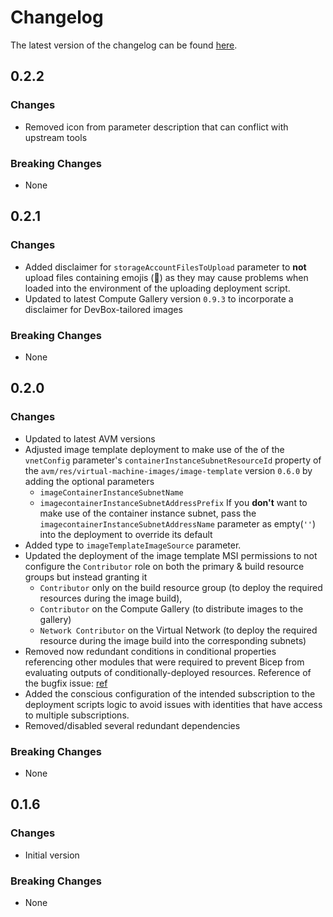 # Changelog

The latest version of the changelog can be found [here](https://github.com/Azure/bicep-registry-modules/blob/main/avm/ptn/virtual-machine-images/azure-image-builder/CHANGELOG.md).

## 0.2.2

### Changes

- Removed icon from parameter description that can conflict with upstream tools

### Breaking Changes

- None

## 0.2.1

### Changes

- Added disclaimer for `storageAccountFilesToUpload` parameter to **not** upload files containing emojis (🍪) as they may cause problems when loaded into the environment of the uploading deployment script.
- Updated to latest Compute Gallery version `0.9.3` to incorporate a disclaimer for DevBox-tailored images

### Breaking Changes

- None

## 0.2.0

### Changes

- Updated to latest AVM versions
- Adjusted image template deployment to make use of the of the `vnetConfig` parameter's `containerInstanceSubnetResourceId` property of the `avm/res/virtual-machine-images/image-template` version `0.6.0` by adding the optional parameters
  - `imageContainerInstanceSubnetName`
  - `imagecontainerInstanceSubnetAddressPrefix`
  If you **don't** want to make use of the container instance subnet, pass the `imagecontainerInstanceSubnetAddressName` parameter as empty(`''`) into the deployment to override its default
- Added type to `imageTemplateImageSource` parameter.
- Updated the deployment of the image template MSI permissions to not configure the `Contributor` role on both the primary & build resource groups but instead granting it
  - `Contributor` only on the build resource group (to deploy the required resources during the image build),
  - `Contributor` on the Compute Gallery (to distribute images to the gallery)
  - `Network Contributor` on the Virtual Network (to deploy the required resource during the image build into the corresponding subnets)
- Removed now redundant conditions in conditional properties referencing other modules that were required to prevent Bicep from evaluating outputs of conditionally-deployed resources. Reference of the bugfix issue: [ref](https://github.com/Azure/bicep/issues/2371)
- Added the conscious configuration of the intended subscription to the deployment scripts logic to avoid issues with identities that have access to multiple subscriptions.
- Removed/disabled several redundant dependencies

### Breaking Changes

- None

## 0.1.6

### Changes

- Initial version

### Breaking Changes

- None
